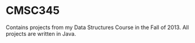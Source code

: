 CMSC345
=======

Contains projects from my Data Structures Course in the Fall of 2013. 
All projects are written in Java. 
